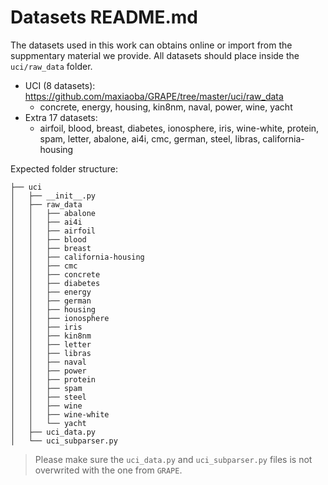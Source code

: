 # Datasets README.md

The datasets used in this work can obtains online or import from the suppmentary material we provide. All datasets should place inside the `uci/raw_data` folder.

- UCI (8 datasets): https://github.com/maxiaoba/GRAPE/tree/master/uci/raw_data
  - concrete, energy, housing, kin8nm, naval, power, wine, yacht
- Extra 17 datasets: 
  - airfoil, blood, breast, diabetes, ionosphere, iris, wine-white, protein, spam, letter, abalone, ai4i, cmc, german, steel, libras, california-housing


Expected folder structure:

```
├── uci
│   ├── __init__.py
│   ├── raw_data
│   │   ├── abalone
│   │   ├── ai4i
│   │   ├── airfoil
│   │   ├── blood
│   │   ├── breast
│   │   ├── california-housing
│   │   ├── cmc
│   │   ├── concrete
│   │   ├── diabetes
│   │   ├── energy
│   │   ├── german
│   │   ├── housing
│   │   ├── ionosphere
│   │   ├── iris
│   │   ├── kin8nm
│   │   ├── letter
│   │   ├── libras
│   │   ├── naval
│   │   ├── power
│   │   ├── protein
│   │   ├── spam
│   │   ├── steel
│   │   ├── wine
│   │   ├── wine-white
│   │   └── yacht
│   ├── uci_data.py
│   └── uci_subparser.py
```

> Please make sure the `uci_data.py` and `uci_subparser.py` files is not overwrited with the one from `GRAPE`.